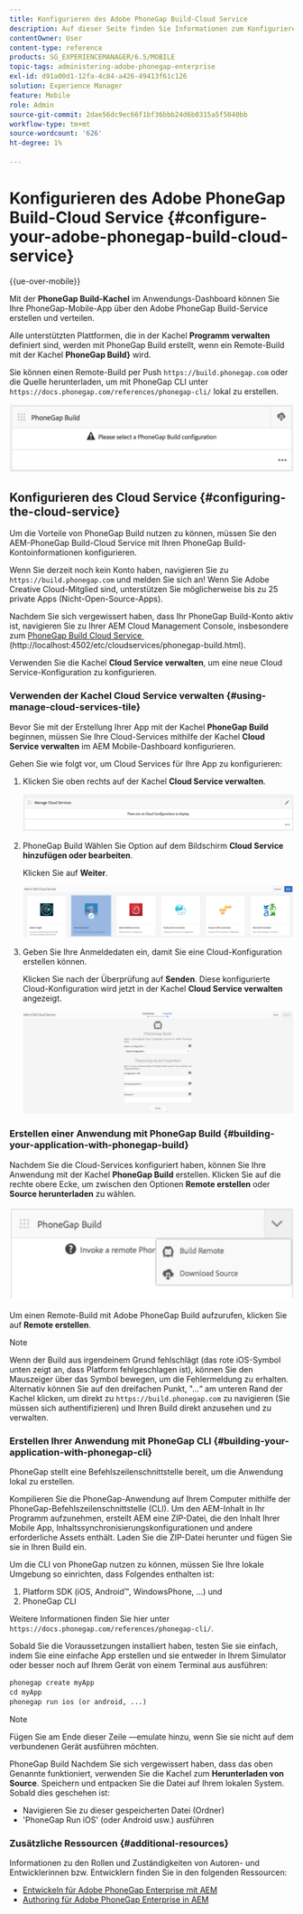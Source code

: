 ```yaml
---
title: Konfigurieren des Adobe PhoneGap Build-Cloud Service
description: Auf dieser Seite finden Sie Informationen zum Konfigurieren der Cloud Services und zum Erstellen Ihres Programms mit PhoneGap Build.
contentOwner: User
content-type: reference
products: SG_EXPERIENCEMANAGER/6.5/MOBILE
topic-tags: administering-adobe-phonegap-enterprise
exl-id: d91a00d1-12fa-4c84-a426-49413f61c126
solution: Experience Manager
feature: Mobile
role: Admin
source-git-commit: 2dae56dc9ec66f1bf36bbb24d6b0315a5f5040bb
workflow-type: tm+mt
source-wordcount: '626'
ht-degree: 1%

---
```


# Konfigurieren des Adobe PhoneGap Build-Cloud Service {#configure-your-adobe-phonegap-build-cloud-service}

{{ue-over-mobile}}

Mit der **PhoneGap Build-Kachel** im Anwendungs-Dashboard können Sie Ihre PhoneGap-Mobile-App über den Adobe PhoneGap Build-Service erstellen und verteilen.

Alle unterstützten Plattformen, die in der Kachel **Programm verwalten** definiert sind, werden mit PhoneGap Build erstellt, wenn ein Remote-Build mit der Kachel **PhoneGap Build&rbrace;** wird.

Sie können einen Remote-Build per Push `https://build.phonegap.com` oder die Quelle herunterladen, um mit PhoneGap CLI unter `https://docs.phonegap.com/references/phonegap-cli/` lokal zu erstellen.

![PhoneGap Build-Kachel](assets/chlimage_1-60.png)

## Konfigurieren des Cloud Service {#configuring-the-cloud-service}

Um die Vorteile von PhoneGap Build nutzen zu können, müssen Sie den AEM-PhoneGap Build-Cloud Service mit Ihren PhoneGap Build-Kontoinformationen konfigurieren.

Wenn Sie derzeit noch kein Konto haben, navigieren Sie zu `https://build.phonegap.com` und melden Sie sich an! Wenn Sie Adobe Creative Cloud-Mitglied sind, unterstützen Sie möglicherweise bis zu 25 private Apps (Nicht-Open-Source-Apps).

Nachdem Sie sich vergewissert haben, dass Ihr PhoneGap Build-Konto aktiv ist, navigieren Sie zu Ihrer AEM Cloud Management Console, insbesondere zum [PhoneGap Build Cloud Service &#x200B;](http://localhost:4502/etc/cloudservices/phonegap-build.html) (http://localhost:4502/etc/cloudservices/phonegap-build.html).

Verwenden Sie die Kachel **Cloud Service verwalten**, um eine neue Cloud Service-Konfiguration zu konfigurieren.

### Verwenden der Kachel Cloud Service verwalten {#using-manage-cloud-services-tile}

Bevor Sie mit der Erstellung Ihrer App mit der Kachel **PhoneGap Build** beginnen, müssen Sie Ihre Cloud-Services mithilfe der Kachel **Cloud Service verwalten** im AEM Mobile-Dashboard konfigurieren.

Gehen Sie wie folgt vor, um Cloud Services für Ihre App zu konfigurieren:

1. Klicken Sie oben rechts auf der Kachel **Cloud Service verwalten**.

   ![chlimage_1-61](assets/chlimage_1-61.png)

1. PhoneGap Build Wählen Sie **&#x200B;**&#x200B;Option auf dem Bildschirm **Cloud Service hinzufügen oder bearbeiten**.

   Klicken Sie auf **Weiter**.

   ![chlimage_1-62](assets/chlimage_1-62.png)

1. Geben Sie Ihre Anmeldedaten ein, damit Sie eine Cloud-Konfiguration erstellen können.

   Klicken Sie nach der Überprüfung auf **Senden**. Diese konfigurierte Cloud-Konfiguration wird jetzt in der Kachel **Cloud Service verwalten** angezeigt.

   ![chlimage_1-63](assets/chlimage_1-63.png)

### Erstellen einer Anwendung mit PhoneGap Build {#building-your-application-with-phonegap-build}

Nachdem Sie die Cloud-Services konfiguriert haben, können Sie Ihre Anwendung mit der Kachel **PhoneGap Build** erstellen. Klicken Sie auf die rechte obere Ecke, um zwischen den Optionen **Remote erstellen** oder **Source herunterladen** zu wählen.

![chlimage_1-64](assets/chlimage_1-64.png)

Um einen Remote-Build mit Adobe PhoneGap Build aufzurufen, klicken Sie auf **Remote erstellen**.

>[!NOTE]
>
>Wenn der Build aus irgendeinem Grund fehlschlägt (das rote iOS-Symbol unten zeigt an, dass Platform fehlgeschlagen ist), können Sie den Mauszeiger über das Symbol bewegen, um die Fehlermeldung zu erhalten. Alternativ können Sie auf den dreifachen Punkt, &quot;…“ am unteren Rand der Kachel klicken, um direkt zu `https://build.phonegap.com` zu navigieren (Sie müssen sich authentifizieren) und Ihren Build direkt anzusehen und zu verwalten.

### Erstellen Ihrer Anwendung mit PhoneGap CLI {#building-your-application-with-phonegap-cli}

PhoneGap stellt eine Befehlszeilenschnittstelle bereit, um die Anwendung lokal zu erstellen.

Kompilieren Sie die PhoneGap-Anwendung auf Ihrem Computer mithilfe der PhoneGap-Befehlszeilenschnittstelle (CLI). Um den AEM-Inhalt in Ihr Programm aufzunehmen, erstellt AEM eine ZIP-Datei, die den Inhalt Ihrer Mobile App, Inhaltssynchronisierungskonfigurationen und andere erforderliche Assets enthält. Laden Sie die ZIP-Datei herunter und fügen Sie sie in Ihren Build ein.

Um die CLI von PhoneGap nutzen zu können, müssen Sie Ihre lokale Umgebung so einrichten, dass Folgendes enthalten ist:

1. Platform SDK (iOS, Android™, WindowsPhone, …) und
1. PhoneGap CLI

Weitere Informationen finden Sie hier unter `https://docs.phonegap.com/references/phonegap-cli/`.

Sobald Sie die Voraussetzungen installiert haben, testen Sie sie einfach, indem Sie eine einfache App erstellen und sie entweder in Ihrem Simulator oder besser noch auf Ihrem Gerät von einem Terminal aus ausführen:

```xml
phonegap create myApp
cd myApp
phonegap run ios (or android, ...)
```

>[!NOTE]
>
>Fügen Sie am Ende dieser Zeile —emulate hinzu, wenn Sie sie nicht auf dem verbundenen Gerät ausführen möchten.

PhoneGap Build Nachdem Sie sich vergewissert haben, dass das oben Genannte funktioniert, verwenden Sie die Kachel **&#x200B;**&#x200B;zum **Herunterladen von Source**. Speichern und entpacken Sie die Datei auf Ihrem lokalen System. Sobald dies geschehen ist:

* Navigieren Sie zu dieser gespeicherten Datei (Ordner)
* &#39;PhoneGap Run iOS&#39; (oder Android usw.) ausführen

### Zusätzliche Ressourcen {#additional-resources}

Informationen zu den Rollen und Zuständigkeiten von Autoren- und Entwicklerinnen bzw. Entwicklern finden Sie in den folgenden Ressourcen:

* [Entwickeln für Adobe PhoneGap Enterprise mit AEM](/help/mobile/developing-in-phonegap.md)
* [Authoring für Adobe PhoneGap Enterprise in AEM](/help/mobile/phonegap.md)
